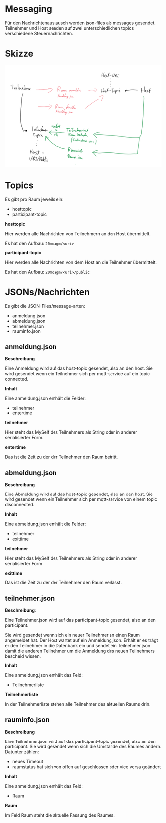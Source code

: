 # Messaging
Für den Nachrichtenaustausch werden json-files als messages gesendet. Teilnehmer und Host senden auf zwei unterschiedlichen topics verschiedene Steuernachrichten.

# Skizze
![Skizze](MQTT_Messages.png)

# Topics
Es gibt pro Raum jeweils ein:
* hosttopic
* participant-topic

**hosttopic**

Hier werden alle Nachrichten von Teilnehmern an den Host übermittelt.

Es hat den Aufbau: `20moagm/<uri>`

**participant-topic**

Hier werden alle Nachrichten von dem Host an die Teilnehmer übermittelt.

Es hat den Aufbau: `20moagm/<uri>/public`

# JSONs/Nachrichten
Es gibt die JSON-Files/message-arten:
* anmeldung.json
* abmeldung.json
* teilnehmer.json
* rauminfo.json

## anmeldung.json

**Beschreibung**

Eine Anmeldung wird auf das host-topic gesendet, also an den host. Sie wird gesendet wenn ein Teilnehmer sich per mqtt-service auf ein topic connected.

**Inhalt**

Eine anmeldung.json enthält die Felder:
* teilnehmer
* entertime

**teilnehmer**

Hier steht das MySelf des Teilnehmers als String oder in anderer serialisierter Form.

**entertime**

Das ist die Zeit zu der der Teilnehmer den Raum betritt.

## abmeldung.json

**Beschreibung**

Eine Abmeldung wird auf das host-topic gesendet, also an den host. Sie wird gesendet wenn ein Teilnehmer sich per mqtt-service von einem topic disconnected. 

**Inhalt**

Eine abmeldung.json enthält die Felder:
* teilnehmer
* exittime

**teilnehmer**

Hier steht das MySelf des Teilnehmers als String oder in anderer serialisierter Form

**exittime**

Das ist die Zeit zu der der Teilnehmer den Raum verlässt.

## teilnehmer.json
**Beschreibung**:

Eine Teilnehmer.json wird auf das participant-topic gesendet, also an den participant. 

Sie wird gesendet wenn sich ein neuer Teilnehmer an einen Raum angemeldet hat. 
Der Host wartet auf ein Anmeldung.json. Erhält er es trägt er den Teilnehmer in die Datenbank ein und sendet ein Teilnehmer.json damit die anderen Teilnehmer um die Anmeldung des neuen Teilnehmers bescheid wissen.

**Inhalt**

Eine anmeldung.json enthält das Feld:
* Teilnehmerliste

**Teilnehmerliste**

In der Teilnehmerliste stehen alle Teilnehmer des aktuellen Raums drin.


## rauminfo.json
**Beschreibung**

Eine Teilnehmer.json wird auf das participant-topic gesendet, also an den participant.
Sie wird gesendet wenn sich die Umstände des Raumes ändern.
Datunter zählen:
* neues Timeout
* raumstatus hat sich von offen auf geschlossen oder vice versa geändert

**Inhalt**

Eine anmeldung.json enthält das Feld:
* Raum

**Raum**

Im Feld Raum steht die aktuelle Fassung des Raumes.